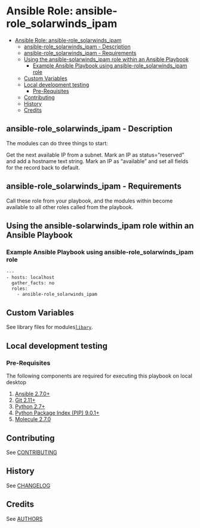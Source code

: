 # Ansible Role: ansible-role_solarwinds_ipam

<!-- TOC -->

- [Ansible Role: ansible-role_solarwinds_ipam](#ansible-role-ansible-role_solarwinds_ipam)
    - [ansible-role_solarwinds_ipam - Description](#ansible-role_solarwinds_ipam---description)
    - [ansible-role_solarwinds_ipam - Requirements](#ansible-role_solarwinds_ipam---requirements)
    - [Using the ansible-solarwinds_ipam role within an Ansible Playbook](#using-the-ansible-solarwinds_ipam-role-within-an-ansible-playbook)
        - [Example Ansible Playbook using ansible-role_solarwinds_ipam role](#example-ansible-playbook-using-ansible-role_solarwinds_ipam-role)
    - [Custom Variables](#custom-variables)
    - [Local development testing](#local-development-testing)
        - [Pre-Requisites](#pre-requisites)
    - [Contributing](#contributing)
    - [History](#history)
    - [Credits](#credits)

<!-- /TOC -->

## ansible-role_solarwinds_ipam - Description

The modules can do three things to start:

Get the next available IP from a subnet.
Mark an IP as status=”reserved” and add a hostname text string.
Mark an IP as “available” and set all fields for the record back to default.

## ansible-role_solarwinds_ipam - Requirements

Call these role from your playbook, and the modules within become available to all other roles called from the playbook.

## Using the ansible-solarwinds_ipam role within an Ansible Playbook

### Example Ansible Playbook using ansible-role_solarwinds_ipam role

```bash
---
- hosts: localhost
  gather_facts: no
  roles:
    - ansible-role_solarwinds_ipam

```

## Custom Variables

See library files for modules[`libary`](library/).

## Local development testing

### Pre-Requisites

The following components are required for executing this playbook on local desktop

1. [Ansible 2.7.0+](http://docs.ansible.com/ansible/latest/intro_installation.html)
2. [Git 2.11+](https://git-scm.com/downloads)
3. [Python 2.7+](https://www.python.org/downloads/)
4. [Python Package Index (PIP) 9.0.1+](https://pip.pypa.io/en/stable/installing/)
5. [Molecule 2.7.0](https://molecule.readthedocs.io/en/latest/installation.html)

## Contributing

See [CONTRIBUTING](CONTRIBUTING.md)

## History

See [CHANGELOG](CHANGELOG.md)

## Credits

See [AUTHORS](AUTHORS.md)
